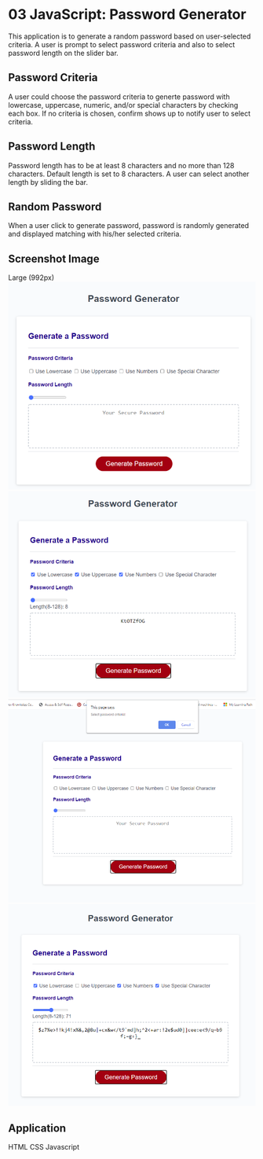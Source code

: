 # 03 JavaScript: Password Generator

This application is to generate a random password based on user-selected criteria.
A user is prompt to select password criteria and also to select password length on the slider bar. 

## Password Criteria
A user could choose the password criteria to generte password with lowercase, uppercase, numeric, and/or special characters by checking each box.
If no criteria is chosen, confirm shows up to notify user to select criteria. 

## Password Length
Password length has to be at least 8 characters and no more than 128 characters.
Default length is set to 8 characters. A user can select another length by sliding the bar. 

## Random Password
When a user click to generate password, password is randomly generated and displayed matching with his/her selected criteria.

## Screenshot Image

Large (992px)
![Password Generator Top](/screenshot/passwordgenerator_top.png)
![Generate password](/screenshot/generatepassword.png)
![Select criteria](/screenshot/selectcriteria.png)
![Select password length](/screenshot/selectpasswordlength.png)

## Application
HTML
CSS
Javascript

